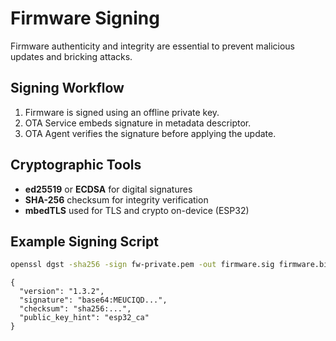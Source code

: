 # Firmware Signing

Firmware authenticity and integrity are essential to prevent malicious updates and bricking attacks.

## Signing Workflow

1. Firmware is signed using an offline private key.
2. OTA Service embeds signature in metadata descriptor.
3. OTA Agent verifies the signature before applying the update.

## Cryptographic Tools

- **ed25519** or **ECDSA** for digital signatures
- **SHA-256** checksum for integrity verification
- **mbedTLS** used for TLS and crypto on-device (ESP32)

## Example Signing Script

```bash
openssl dgst -sha256 -sign fw-private.pem -out firmware.sig firmware.bin
```

```
{
  "version": "1.3.2",
  "signature": "base64:MEUCIQD...",
  "checksum": "sha256:...",
  "public_key_hint": "esp32_ca"
}
```


